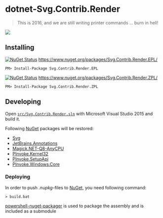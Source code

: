 # dotnet-Svg.Contrib.Render
> This is 2016, and we are still writing printer commands ... burn in hell!

![](https://media.giphy.com/media/gCHHJZGvOtstO/giphy.gif)

## Installing

[![NuGet Status](http://img.shields.io/nuget/v/Svg.Contrib.Render.EPL.svg?style=flat)](https://www.nuget.org/packages/Svg.Contrib.Render.EPL/) https://www.nuget.org/packages/Svg.Contrib.Render.EPL/

    PM> Install-Package Svg.Contrib.Render.EPL

[![NuGet Status](http://img.shields.io/nuget/v/Svg.Contrib.Render.ZPL.svg?style=flat)](https://www.nuget.org/packages/Svg.Contrib.Render.ZPL/) https://www.nuget.org/packages/Svg.Contrib.Render.ZPL/

    PM> Install-Package Svg.Contrib.Render.ZPL

## Developing

Open [`src/Svg.Contrib.Render.sln`](src/Svg.Contrib.Render.sln) with Microsoft Visual Studio 2015 and build it.

Following [NuGet](https://www.nuget.org/) packages will be restored:
- [Svg](https://www.nuget.org/packages/Svg)
- [JetBrains.Annotations](https://www.nuget.org/packages/JetBrains.Annotations)
- [Magick.NET-Q8-AnyCPU](https://www.nuget.org/packages/Magick.NET-Q8-AnyCPU)
- [PInvoke.Kernel32](https://www.nuget.org/packages/PInvoke.Kernel32)
- [PInvoke.SetupApi](https://www.nuget.org/packages/PInvoke.SetupApi)
- [PInvoke.Windows.Core](https://www.nuget.org/packages/PInvoke.Windows.Core)

### Deploying

In order to push *.nupkg*-files to [NuGet](https://www.nuget.org/), you need following command:

    > build.bat

[powershell-nuget-packager](https://github.com/dittodhole/powershell-nuget-packager) is used to package the assembly and is included as a submodule
